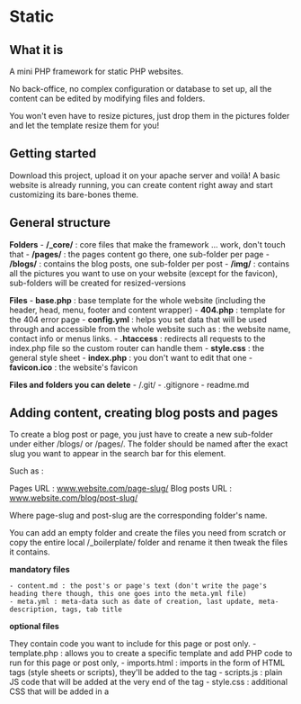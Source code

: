 # Static

## What it is

A mini PHP framework for static PHP websites.

No back-office, no complex configuration or database to set up, all the content can be edited by modifying files and folders.

You won't even have to resize pictures, just drop them in the pictures folder and let the template resize them for you!

## Getting started

Download this project, upload it on your apache server and voilà! A basic website is already running, you can create content right away and start customizing its bare-bones theme.

## General structure

**Folders**
	- **/_core/** : core files that make the framework ... work, don't touch that
	- **/pages/** : the pages content go there, one sub-folder per page
	- **/blogs/** : contains the blog posts, one sub-folder per post
	- **/img/** : contains all the pictures you want to use on your website (except for the favicon), sub-folders will be created for resized-versions
	
**Files**
	- **base.php** : base template for the whole website (including the header, head, menu, footer and content wrapper)
	- **404.php** : template for the 404 error page
	- **config.yml** : helps you set data that will be used through and accessible from the whole website such as : the website name, contact info or menus links.
	- **.htaccess** : redirects all requests to the index.php file so the custom router can handle them
	- **style.css** : the general style sheet
	- **index.php** : you don't want to edit that one
	- **favicon.ico** : the website's favicon
	
**Files and folders you can delete**
	- /.git/
	- .gitignore
	- readme.md

## Adding content, creating blog posts and pages

To create a blog post or page, you just have to create a new sub-folder under either /blogs/ or /pages/. The folder should be named after the exact slug you want to appear in the search bar for this element.

Such as :

Pages URL  : www.website.com/page-slug/
Blog posts URL : www.website.com/blog/post-slug/

Where page-slug and post-slug are the corresponding folder's name.

You can add an empty folder and create the files you need from scratch or copy the entire local /_boilerplate/ folder and rename it then tweak the files it contains.

**mandatory files**

	- content.md : the post's or page's text (don't write the page's heading there though, this one goes into the meta.yml file)
	- meta.yml : meta-data such as date of creation, last update, meta-description, tags, tab title

**optional files**

They contain code you want to include for this page or post only.
	- template.php : allows you to create a specific template and add PHP code to run for this page or post only, 
	- imports.html : imports in the form of HTML tags (style sheets or scripts), they'll be added to the <head> tag
	- scripts.js : plain JS code that will be added at the very end of the <body> tag
	- style.css : additional CSS that will be added in a <style> tag at the end of the body, just before the JavaScript
	
**Create drafts**

If you want to prevent drafts from being displayed on your website for now but still want them saved on the server, simply store their markdown files in the /pages/ or /blogs/ folder, they will be ignored. For the same result, you can also hide an existing piece of content by adding an underscore at the beginning of the name of its folder.

## Special pages and templates

**Home page**

You can find its files in the /__home_page/ folder. This folder works the same as a page or blog post folder except the template.php file is mandatory here.

**Generic template for pages and blog post**

/pages/single.php and /blog/single.php allow you to edit the way all pages and blog posts are displayed.

**Blog posts list and tag page**

/blogs/ contains extra folders for blog specific pages which are :
	- /__list/ : displays the list of the blog posts at www.website.com/blog/
	- /__tag/ : same as list except only the posts who possess a given tag are displayed, this page can be access by clicking on a tag name in the list, its URL looks like www.website.com/tag/tag-name
	
The files in those folders behave exactly like blog post files except the template.php file is mandatory for them to work properly.

##  Customizing templates

Each template can access the following variables :
	- data : array that contains all the data extracted from the website's folders, contains the following keys :
		- list : for the pages that display a list such as the tag or blog list page
		- meta : meta.yml file content as a PHP array
		- content : content.md text converted to HTML
		- excerpt : the first 55 words of the content
		- imports : imports.html content as is
		- js : scripts.js content as is
		- css : style.css content as is
		- js_intag : can be populated in the page / post-specific template itself with JavaScript code between <script> tags
		- css_intag : can be populated in the page / post-specific template itself with CSS code between <style> tags
## Pictures

All the pictures go into the /img/ folder. Just drop them at the root of the folder.

You can then use them in a template with the corresponding URL :
/img/pic-name.jpg

Or request a specific size like so :
/img/<width>/<height>/pic-name.jpg
(eg. /img/200/300/pic-name.jpg)

The file formats are currently supported :
	- jpg
	- png
	- svg
	- gif
	- ico
	- webp
	
Note : the svg files are never resized, an URL containing a height and width for an svg will simply yield the original file instead of a resized copy.